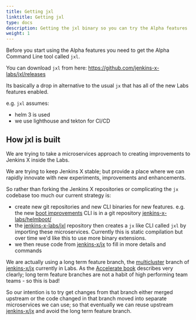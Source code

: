 ```yaml
---
title: Getting jxl
linktitle: Getting jxl
type: docs
description: Getting the jxl binary so you can try the Alpha features
weight: 1
---
```


Before you start using the Alpha features you need to get the Alpha Command Line tool called `jxl`.

You can download `jxl` from here: https://github.com/jenkins-x-labs/jxl/releases

Its basically a drop in alternative to the usual `jx` that has all of the new Labs features enabled.

e.g. `jxl` assumes:

* helm 3 is used
* we use lighthouse and tekton for CI/CD

## How jxl is built

We are trying to take a microservices approach to creating improvements to Jenkins X inside the Labs.

We are trying to keep Jenkins X stable; but provide a place where we can rapidly innovate with new experiments, improvements and enhancements.

So rather than forking the Jenkins X repositories or complicating the `jx` codebase too much our current strategy is:

* create new git repositories and new CLI binaries for new features. e.g. the new [boot improvements](/docs/labs/boot/) CLI is in a git repository [jenkins-x-labs/helmboot/](https://github.com/jenkins-x-labs/helmboot/) 
* the [jenkins-x-labs/jxl](https://github.com/jenkins-x-labs/jxl) repository then creates a `jx` like CLI called `jxl` by importing these microservices. Currently this is static compilation but over time we'd like this to use more binary extensions.
* we then reuse code from [jenkins-x/jx](https://github.com/jenkins-x/jx/) to fill in more details and commands

We are actually using a long term feature branch, the [multicluster](https://github.com/jenkins-x/jx/tree/multicluster) branch of [jenkins-x/jx](https://github.com/jenkins-x/jx/tree/multicluster) currently in Labs. As the [Accelerate book](/docs/overview/accelerate/) describes very clearly; long term feature branches are not a habit of high performing team teams - so this is bad! 

So our intention is to try get changes from that branch either merged upstream or the code changed in that branch moved into separate microservices we can use; so that eventually we can reuse upstream [jenkins-x/jx](https://github.com/jenkins-x/jx/) and avoid the long term feature branch. 